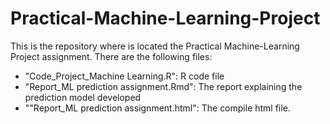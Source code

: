 Practical-Machine-Learning-Project
==================================

This is the repository where is located the Practical Machine-Learning Project assignment.
There are the following files:
* "Code_Project_Machine Learning.R": R code file
* "Report_ML prediction assignment.Rmd": The report explaining the prediction model developed
* ""Report_ML prediction assignment.html": The compile html file.


